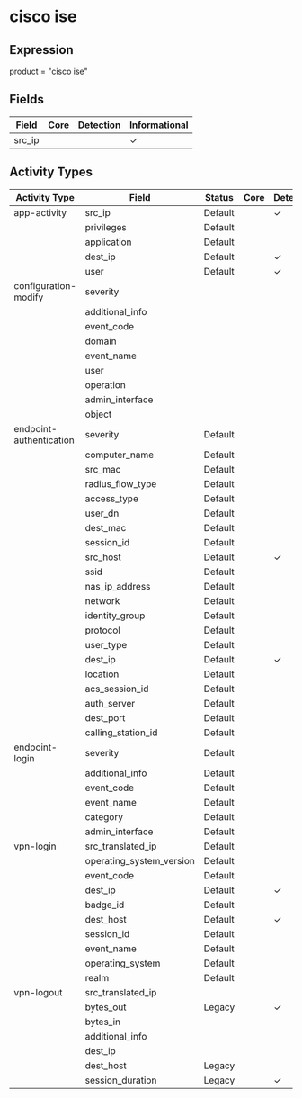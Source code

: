 cisco ise
=========

Expression
----------

product = "cisco ise"

Fields
------

| Field  | Core | Detection | Informational |
| ------ | ---- | --------- | ------------- |
| src_ip |      |           | &#10003;      |

Activity Types
--------------

| Activity Type           | Field                    | Status  | Core | Detection | Informational |
| ----------------------- | ------------------------ | ------- | ---- | --------- | ------------- |
| app-activity            | src_ip                   | Default |      | &#10003;  |               |
|                         | privileges               | Default |      |           | &#10003;      |
|                         | application              | Default |      |           | &#10003;      |
|                         | dest_ip                  | Default |      | &#10003;  |               |
|                         | user                     | Default |      | &#10003;  |               |
| configuration-modify    | severity                 |         |      |           |               |
|                         | additional_info          |         |      |           |               |
|                         | event_code               |         |      |           |               |
|                         | domain                   |         |      |           |               |
|                         | event_name               |         |      |           |               |
|                         | user                     |         |      |           |               |
|                         | operation                |         |      |           |               |
|                         | admin_interface          |         |      |           |               |
|                         | object                   |         |      |           |               |
| endpoint-authentication | severity                 | Default |      |           | &#10003;      |
|                         | computer_name            | Default |      |           | &#10003;      |
|                         | src_mac                  | Default |      |           | &#10003;      |
|                         | radius_flow_type         | Default |      |           | &#10003;      |
|                         | access_type              | Default |      |           | &#10003;      |
|                         | user_dn                  | Default |      |           | &#10003;      |
|                         | dest_mac                 | Default |      |           | &#10003;      |
|                         | session_id               | Default |      |           | &#10003;      |
|                         | src_host                 | Default |      | &#10003;  |               |
|                         | ssid                     | Default |      |           | &#10003;      |
|                         | nas_ip_address           | Default |      |           | &#10003;      |
|                         | network                  | Default |      |           | &#10003;      |
|                         | identity_group           | Default |      |           | &#10003;      |
|                         | protocol                 | Default |      |           | &#10003;      |
|                         | user_type                | Default |      |           | &#10003;      |
|                         | dest_ip                  | Default |      | &#10003;  |               |
|                         | location                 | Default |      |           | &#10003;      |
|                         | acs_session_id           | Default |      |           | &#10003;      |
|                         | auth_server              | Default |      |           | &#10003;      |
|                         | dest_port                | Default |      |           | &#10003;      |
|                         | calling_station_id       | Default |      |           | &#10003;      |
| endpoint-login          | severity                 | Default |      |           | &#10003;      |
|                         | additional_info          | Default |      |           | &#10003;      |
|                         | event_code               | Default |      |           | &#10003;      |
|                         | event_name               | Default |      |           | &#10003;      |
|                         | category                 | Default |      |           | &#10003;      |
|                         | admin_interface          | Default |      |           | &#10003;      |
| vpn-login               | src_translated_ip        | Default |      |           | &#10003;      |
|                         | operating_system_version | Default |      |           | &#10003;      |
|                         | event_code               | Default |      |           | &#10003;      |
|                         | dest_ip                  | Default |      | &#10003;  |               |
|                         | badge_id                 | Default |      |           | &#10003;      |
|                         | dest_host                | Default |      | &#10003;  |               |
|                         | session_id               | Default |      |           | &#10003;      |
|                         | event_name               | Default |      |           | &#10003;      |
|                         | operating_system         | Default |      |           | &#10003;      |
|                         | realm                    | Default |      |           | &#10003;      |
| vpn-logout              | src_translated_ip        |         |      |           |               |
|                         | bytes_out                | Legacy  |      | &#10003;  |               |
|                         | bytes_in                 |         |      |           |               |
|                         | additional_info          |         |      |           |               |
|                         | dest_ip                  |         |      |           |               |
|                         | dest_host                | Legacy  |      |           | &#10003;      |
|                         | session_duration         | Legacy  |      | &#10003;  |               |

